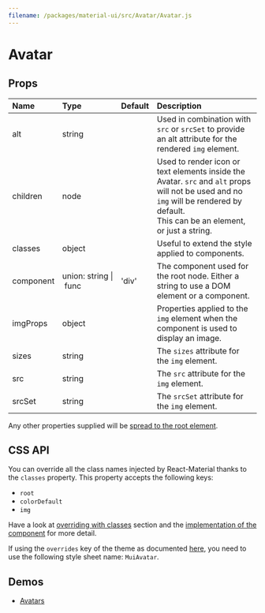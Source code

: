```yaml
---
filename: /packages/material-ui/src/Avatar/Avatar.js
---
```


<!--- This documentation is automatically generated, do not try to edit it. -->

# Avatar



## Props

| Name | Type | Default | Description |
|:-----|:-----|:--------|:------------|
| <span class="prop-name">alt</span> | <span class="prop-type">string |  | Used in combination with `src` or `srcSet` to provide an alt attribute for the rendered `img` element. |
| <span class="prop-name">children</span> | <span class="prop-type">node |  | Used to render icon or text elements inside the Avatar. `src` and `alt` props will not be used and no `img` will be rendered by default.<br>This can be an element, or just a string. |
| <span class="prop-name">classes</span> | <span class="prop-type">object |  | Useful to extend the style applied to components. |
| <span class="prop-name">component</span> | <span class="prop-type">union:&nbsp;string&nbsp;&#124;<br>&nbsp;func<br> | <span class="prop-default">'div'</span> | The component used for the root node. Either a string to use a DOM element or a component. |
| <span class="prop-name">imgProps</span> | <span class="prop-type">object |  | Properties applied to the `img` element when the component is used to display an image. |
| <span class="prop-name">sizes</span> | <span class="prop-type">string |  | The `sizes` attribute for the `img` element. |
| <span class="prop-name">src</span> | <span class="prop-type">string |  | The `src` attribute for the `img` element. |
| <span class="prop-name">srcSet</span> | <span class="prop-type">string |  | The `srcSet` attribute for the `img` element. |

Any other properties supplied will be [spread to the root element](/guides/api#spread).

## CSS API

You can override all the class names injected by React-Material thanks to the `classes` property.
This property accepts the following keys:
- `root`
- `colorDefault`
- `img`

Have a look at [overriding with classes](/customization/overrides#overriding-with-classes) section
and the [implementation of the component](http://git.dev.sh.ctripcorp.com/sixthquake/react-material/tree/v1-beta/packages/material-ui/src/Avatar/Avatar.js)
for more detail.

If using the `overrides` key of the theme as documented
[here](/customization/themes#customizing-all-instances-of-a-component-type),
you need to use the following style sheet name: `MuiAvatar`.

## Demos

- [Avatars](/demos/avatars)

